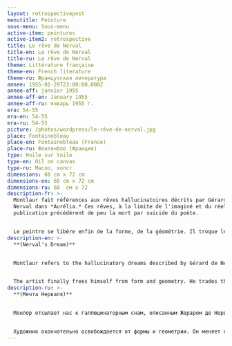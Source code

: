 ```yaml
---
layout: retrospectivepost
menutitle: Peinture
sous-menu: Sous-menu
active-item: peintures
active-item2: retrospective
title: Le rêve de Nerval
title-en: Le rêve de Nerval
title-ru: Le rêve de Nerval
theme: Littérature française
theme-en: French literature
theme-ru: Французская литература
annee: 1955-01-29T23:00:00.000Z
annee-aff: janvier 1955
annee-aff-en: January 1955
annee-aff-ru: январь 1955 г.
era: 54-55
era-en: 54-55
era-ru: 54-55
picture: /photos/wordpress/le-rêve-de-nerval.jpg
place: Fontainebleau
place-en: Fontainebleau (France)
place-ru: Фонтенбло (Франция)
type: Huile sur toile
type-en: Oil on canvas
type-ru: Масло, холст
dimensions: 60 cm x 72 cm
dimensions-en: 60 cm x 72 cm
dimensions-ru: 60  см x 72
description-fr: >-
  Montlaur fait références aux rêves hallucinatoires décrits par Gérard de
  Nerval dans *Aurélia.* Ces rêves, à la limite de l'imaginé et du réel, et leur
  publication précédèrent de peu la mort par suicide du poète.


  Le peintre se libère enfin de la forme, de la géométrie. Il troque le pinceau pour le couteau à palette, il détruit les contours. Son imagination peut maintenant exprimer sans entraves le rêve, trop souvent cauchemar, et la réalité.
description-en: >-
  **(Nerval's Dream)**


  Montlaur refers to the hallucinatory dreams described by Gérard de Nerval in *Aurélia.*  The publication of these dreams - where real and imagined life are hardly distinguishable - preceded the poet's suicide by a very short time.


  The artist finally frees himself from form and geometry. He trades the brush for the palette knife, he destroys the outlines. His imagination can now express without hindrance his dreams, too often nightmares, and reality.
description-ru: >-
  **(Мечта Нерваля)**


  Монлор отсылает нас к галлюцинаторным снам, описанным Жераром де Нервалем в «Аурелии». Публикация этих снов – в которых реальная и воображаемая жизнь почти не различимы – непосредственно предшествовала самоубийству поэта.


  Художник окончательно освобождается от формы и геометрии. Он меняет кисть на мастихин, разрушает контуры. Его воображение теперь может беспрепятственно выражать его сны, слишком часто кошмары, и реальность.
---
```

